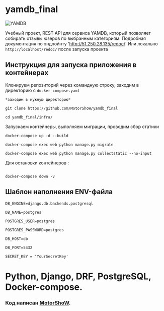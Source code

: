 # yamdb_final
![YAMDB](https://github.com/MotorShoW/yamdb_final/actions/workflows/yamdb_workflow.yml/badge.svg?event=push)

Учебный проект, REST API для сервиса YAMDB,
который позволяет собирать отзывы юзеров по выбранным категориям.
Подробная документация по эндпойнту 'http://51.250.28.135/redoc/'
Или локально `http://localhost/redoc/` после  запуска проекта


## Инструкция для запуска приложения в контейнерах
Клонируем репозиторий через командную строку, заходим в директорию с `docker-compose.yaml`
```
*заходим в нужную директорию*

git clone https://github.com/MotorShoW/yamdb_final

cd yamdb_final/infra/
```
Запускаем контейнеры, выполняем миграции, проводим сбор статики
```
docker-compose up -d --build

docker-compose exec web python manage.py migrate

docker-compose exec web python manage.py collectstatic --no-input

```
Для остановки контейнеров :
```

docker-compose down -v

```
## Шаблон наполнения ENV-файла
```
DB_ENGINE=django.db.backends.postgresql

DB_NAME=postgres

POSTGRES_USER=postgres

POSTGRES_PASSWORD=postgres

DB_HOST=db

DB_PORT=5432

SECRET_KEY = 'YourSecretKey'

```
# Python, Django, DRF, PostgreSQL, Docker-compose.

### Код написан [MotorShoW](https://github.com/MotorShoW).
